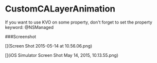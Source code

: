 # CustomCALayerAnimation
If you want to use KVO on some property, don't forget to set the property keyword: @NSManaged 

###Screenshot

[](https://github.com/tuchangwei/CustomCALayerAnimation/blob/master/Screen%20Shot%202015-05-14%20at%2010.55.50.png)

[](Screen Shot 2015-05-14 at 10.56.06.png)

[](iOS Simulator Screen Shot May 14, 2015, 10.13.55.png)
